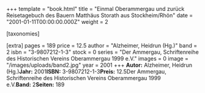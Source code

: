 +++
template = "book.html"
title = "Einmal Oberammergau und zurück Reisetagebuch des Bauern Matthäus Storath aus Stockheim/Rhön"
date = "2001-01-11T00:00:00.000Z"
weight = 2

[taxonomies]

[extra]
pages = 189
price = 12.5
author = "Alzheimer, Heidrun (Hg.)"
band = 2
isbn = "3-9807212-1-3"
stock = 0
series = "Der Ammergau, Schriftenreihe des Historischen Vereins Oberammergau 1999 e.V."
images = 0
image = "/images/uploads/band2.jpg"
year = 2001
+++
**Autor:** Alzheimer, Heidrun (Hg.)**Jahr:** 2001**ISBN:** 3-9807212-1-3**Preis:** 12.5Der Ammergau, Schriftenreihe des Historischen Vereins Oberammergau 1999 e.V.**Band:** 2**Seiten:** 189
